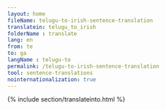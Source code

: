 ```yaml
---
layout: home
fileName: telugu-to-irish-sentence-translation
translatein: telugu_to_irish
folderName : translate
lang: en
from: te
to: ga
langName : telugu-to
permalink: /telugu-to-irish-sentence-translation
tool: sentence-translations
nointernationalization: true
---
```

{% include section/translateinto.html %}
